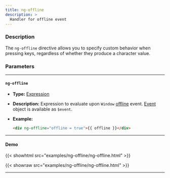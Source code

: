 ```yaml
---
title: ng-offline
description: >
  Handler for offline event
---
```


### Description

The `ng-offline` directive allows you to specify custom behavior when pressing
keys, regardless of whether they produce a character value.

### Parameters

---

#### `ng-offline`

- **Type:** [Expression](../../../typedoc/types/Expression.html)
- **Description:** Expression to evaluate upon `Window`
  [offline](https://https://developer.mozilla.org/en-US/docs/Web/API/Window/offline_event)
  event. [Event](https://developer.mozilla.org/en-US/docs/Web/API/Event) object
  is available as `$event`.
- **Example:**

  ```html
  <div ng-offline="offline = true">{{ offline }}</div>
  ```

---

#### Demo

{{< showhtml src="examples/ng-offline/ng-offline.html" >}}

{{< showraw src="examples/ng-offline/ng-offline.html" >}}

---
